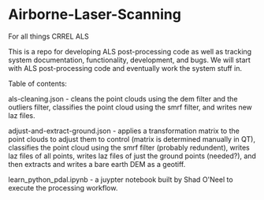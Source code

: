 # Airborne-Laser-Scanning
For all things CRREL ALS

This is a repo for developing ALS post-processing code as well as tracking system documentation, functionality, development, and bugs. We will start with ALS post-processing code and eventually work the system stuff in. 

Table of contents:

als-cleaning.json - cleans the point clouds using the dem filter and the outliers filter, classifies the point cloud using the smrf filter, and writes new laz files.

adjust-and-extract-ground.json - applies a transformation matrix to the point clouds to adjust them to control (matrix is determined manually in QT), classifies the point cloud using the smrf filter (probably redundent), writes laz files of all points, writes laz files of just the ground points (needed?), and then extracts and writes a bare earth DEM as a geotiff.

learn_python_pdal.ipynb - a juypter notebook built by Shad O'Neel to execute the processing workflow. 
